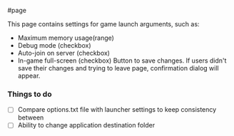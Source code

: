 #page

This page contains settings for game launch arguments, such as:
- Maximum memory usage(range)
- Debug mode (checkbox)
- Auto-join on server (checkbox)
- In-game full-screen (checkbox)
Button to save changes. If users didn't save their changes and trying to leave page, confirmation dialog will appear.   
### Things to do
- [ ] Compare options.txt file with launcher settings to keep consistency between
- [ ] Ability to change application destination folder